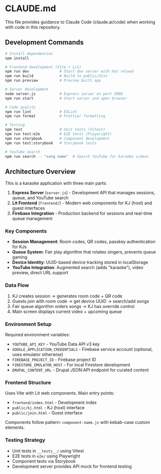 # CLAUDE.md

This file provides guidance to Claude Code (claude.ai/code) when working with code in this repository.

## Development Commands

```bash
# Install dependencies
npm install

# Frontend development (Vite + Lit)
npm run dev              # Start dev server with hot reload
npm run build            # Build to public/dist
npm run preview          # Preview built app

# Server development
node server.js           # Express server on port 3000
npm run start            # Start server and open browser

# Code quality
npm run lint             # ESLint
npm run format           # Prettier formatting

# Testing
npm test                 # Unit tests (Vitest)
npm run test:e2e         # E2E tests (Playwright)
npm run storybook        # Component development
npm run test:storybook   # Storybook tests

# YouTube search
npm run search -- "song name"  # Search YouTube for karaoke videos
```

## Architecture Overview

This is a karaoke application with three main parts:

1. **Express Server** (`server.js`) - Development API that manages sessions, queue, and YouTube search
2. **Lit Frontend** (`frontend/`) - Modern web components for KJ (host) and guest interfaces
3. **Firebase Integration** - Production backend for sessions and real-time queue management

### Key Components

- **Session Management**: Room codes, QR codes, passkey authentication for KJs
- **Queue System**: Fair play algorithm that rotates singers, prevents queue gaming
- **Device Identity**: UUID-based device tracking stored in localStorage
- **YouTube Integration**: Augmented search (adds "karaoke"), video preview, direct URL support

### Data Flow

1. KJ creates session → generates room code + QR code
2. Guests join with room code → get device UUID → search/add songs
3. Fair queue algorithm orders songs → KJ has override control
4. Main screen displays current video + upcoming queue

### Environment Setup

Required environment variables:
- `YOUTUBE_API_KEY` - YouTube Data API v3 key
- `GOOGLE_APPLICATION_CREDENTIALS` - Firebase service account (optional, uses emulator otherwise)
- `FIREBASE_PROJECT_ID` - Firebase project ID
- `FIRESTORE_EMULATOR_HOST` - For local Firestore development
- `DRUPAL_CONTENT_URL` - Drupal JSON:API endpoint for curated content

### Frontend Structure

Uses Vite with Lit web components. Main entry points:
- `frontend/index.html` - Development index
- `public/kj.html` - KJ (host) interface
- `public/join.html` - Guest interface

Components follow pattern: `component-name.js` with kebab-case custom elements.

### Testing Strategy

- Unit tests in `__tests__/` using Vitest
- E2E tests in `e2e/` using Playwright
- Component tests via Storybook
- Development server provides API mock for frontend testing
